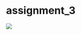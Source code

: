 # assignment_3
![](https://github.com/zhehui-hen/assignment_3/blob/master/Screenshot%20from%202020-07-16%2017-36-34.png)
